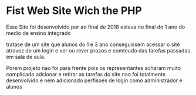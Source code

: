 # Fist Web Site Wich the PHP

Esse Site foi desenvolvido por ao final de 2018
estava no final do 1 ano do medio de ensino integrado

tratase de um site que alunos do 1 e 3 ano conseguissem
acessar o site atravez de um login e ver ou rever prazos
e comteudo das tarefas passadas em sala de aula.

Porem projeto nao foi para frente pois os representantes
acharam muito complicado adcionar e retirar as tarefas do site
nao foi totalmente desenvolvido e nem adicionado perfisoes de login
como administrador e alunos
